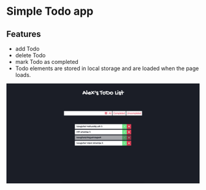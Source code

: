 # Simple Todo app

## Features
- add Todo 
- delete Todo
- mark Todo as completed
- Todo elements are stored in local storage and are loaded when the page loads.

![Sample todo list](https://github.com/AlexandrosAlexiou/Todo-app/blob/master/assets/sample.png)
